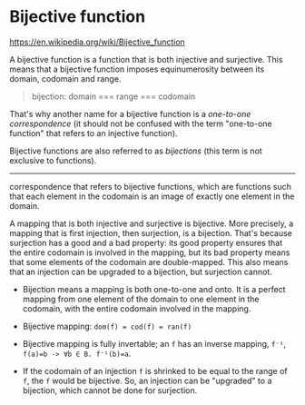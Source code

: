 # Bijective function

https://en.wikipedia.org/wiki/Bijective_function

A bijective function is a function that is both injective and surjective. This means that a bijective function imposes equinumerosity between its domain, codomain and range.

> bijection: domain === range === codomain

That's why another name for a bijective function is a *one-to-one correspondence* (it should not be confused with the term "one-to-one function" that refers to an injective function).

Bijective functions are also referred to as *bijections* (this term is not exclusive to functions).


---

correspondence that refers to bijective functions, which are functions such that each element in the codomain is an image of exactly one element in the domain.



A mapping that is both injective and surjective is bijective. More precisely, a mapping that is first injection, then surjection, is a bijection. That's because surjection has a good and a bad property: its good property ensures that the entire codomain is involved in the mapping, but its bad property means that some elements of the codomain are double-mapped. This also means that an injection can be upgraded to a bijection, but surjection cannot.

* Bijection means a mapping is both one-to-one and onto. It is a perfect mapping from one element of the domain to one element in the codomain, with the entire codomain involved in the mapping.

* Bijective mapping: `dom(f) = cod(f) = ran(f)`

* Bijective mapping is fully invertable; an `f` has an inverse mapping, `f⁻¹`, `f(a)=b -> ∀b ∈ B. f⁻¹(b)=a`.

* If the codomain of an injection `f` is shrinked to be equal to the range of `f`, the `f` would be bijective. So, an injection can be "upgraded" to a bijection, which cannot be done for surjection.
